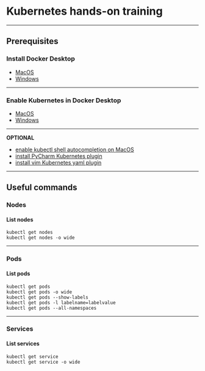 # Kubernetes hands-on training

---

## Prerequisites
### Install Docker Desktop
- [MacOS](https://docs.docker.com/docker-for-mac/install/)
- [Windows](https://docs.docker.com/docker-for-windows/install/)

---

### Enable Kubernetes in Docker Desktop
- [MacOS](https://docs.docker.com/docker-for-mac/#kubernetes)
- [Windows](https://docs.docker.com/docker-for-windows/#kubernetes)

---

**OPTIONAL**
- [enable kubectl shell autocompletion on MacOS](https://kubernetes.io/docs/tasks/tools/install-kubectl/#enabling-shell-autocompletion)
- [install PyCharm Kubernetes plugin](https://www.jetbrains.com/help/pycharm/kubernetes.html)
- [install vim Kubernetes yaml plugin](https://octetz.com/docs/2020/2020-01-06-vim-k8s-yaml-support/)

---

## Useful commands

### Nodes

#### List nodes
    kubectl get nodes
    kubectl get nodes -o wide

---

### Pods
#### List pods
    kubectl get pods
    kubectl get pods -o wide
    kubectl get pods --show-labels
    kubectl get pods -l labelname=labelvalue
    kubectl get pods --all-namespaces

---

### Services
#### List services
    kubectl get service
    kubectl get service -o wide

